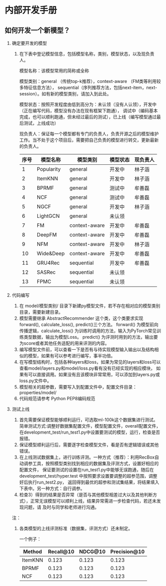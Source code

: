 # 内部开发手册

## 如何开发一个新模型？

1. 确定要开发的模型
    1) 在下表中登记模型信息，包括模型名称，类别，模型状态，以及现负责人。
       
       模型名称：该模型常用的简称或全称
       
       模型类别：general （传统top-k推荐），context-aware （FM类等利用较多特征信息方法），
       sequential（序列推荐方法，包括next-item，next-session）。如有新的模型类别，请加入到此处。

       模型状态：按照开发程度由低到高分为：未认领（没有人认领），开发中（正在编写代码，模型没有办法在现有框架下跑通），
       调试中（编码基本完成，也可以顺利跑通，但未经过最后的测试），已上线（编写模型通过最后测试，上线成功）

       现负责人：保证每一个模型都有专门的负责人，负责开源之后的模型维护工作。当不处于这个项目后，需要把自己负责的模型进行转交，更新最新的负责人。

        |  序号  | 模型名称 | 模型类别 | 模型状态 | 现负责人 |
        |  ---- | ----  | ----  | ----  | ----  |
        | 1  | Popularity | general | 开发中 | 林子涵 |
        | 2  | ItemKNN | general | 开发中 | 林子涵 |
        | 3  | BPRMF | general | 测试中 | 牟善磊 |
        | 4  | NCF | general | 测试中 | 牟善磊 |
        | 5  | NGCF | general | 开发中 | 林子涵 |
        | 6  | LightGCN | general | 未认领 |  |
        | 7  | FM | context-aware | 开发中 | 牟善磊 |
        | 8  | DeepFM | context-aware | 开发中 | 牟善磊 |
        | 9  | NFM | context-aware | 开发中 | 林子涵 |
        | 10 | Wide&Deep | context-aware | 开发中 | 牟善磊 |
        | 11 | GRU4Rec | sequential | 开发中 | 牟善磊 |
        | 12 | SASRec | sequential | 未认领 |  |
        | 13 | FPMC | sequential | 未认领 |  |

2. 代码编写
    1) 在 model/模型类别/ 目录下新建py模型文件，若不存在相对应的模型类别目录，需要新建目录。
    2) 模型需要继承 AbstractRecommender 这个类，这个类要求实现 forward(), calculate_loss(), predict()三个方法。
    forward() 为模型前向传播逻辑，calculate_loss() 为训练时调用的方法，输入为PyTorch常见训练类型数据，输出为模型Loss。
    predict() 为评测时用到的方法，输出要为score或者其他任务适配的用来评测的内容。
    3) 编写模型文件前，可以查看一下是否有与待实现模型输入输出以及结构相似的模型，如果有可以参考进行编写，事半功倍。
    4) 在写模型结构时，包括各种layers和loss，如果为常见的layers和loss可以查看model/layers.py和model/loss.py看有没有已经实现的相应模块，
    如果有可以直接调用。如果没有且该模块非常常用，可以添加到layers.py或loss.py文件中。
    5) 模型相关的超参数，需要写入到配置文件中，配置文件目录：properties/model/
    6) 代码规范请参考 Python PEP8编码规范

3. 测试上线
    1) 首先需要保证模型能够顺利运行，可选取ml-100k这个数据集进行测试。简单测试方式:调整好数据集配置文件，模型配置文件，overall配置文件，
    在development_test/run_test1.py中设置要测试的模型，运行，检查是否报错。
    2) 保证模型顺利运行后，需要逐字检查模型文件，看是否有逻辑错误或其他错误。
    3) 在上线测试数据集上，进行训练评测。一种方式（推荐）：利用RecBox自动调参工具，按照模型类别找到相应的数据集及评测方式，设置好相应的配置文件，
    保证要测试的设置在run_test1.py中能够无误跑通，随后在development_test/hyper.test 中按照要求设置要调整的超参范围，调整好后执行run_test2.py，
    返回得到最优的超参和测试集结果，将结果填入下表中。另一种方式：自行调参。
    4) 检查3）得到的结果是否异常（是否与其他模型相差过大以及其他判断方式），正常无误模型可以顺利上线，结果异常需进一步检查代码，若还未发现问题，请
    及时与同学和老师进行沟通。
    
    注：
    1) 各类模型的上线评测标准（数据集，评测方式）还未制定。
    
        一个例子：
    
        |  Method  | Recall@10 | NDCG@10 | Precision@10 |
        |  ---- | ----  | ----  | ----  |
        | ItemKNN  | 0.123 | 0.123 | 0.123 |
        | BPRMF  | 0.123 | 0.123 | 0.123 |
        | NCF  | 0.123 | 0.123 | 0.123 |